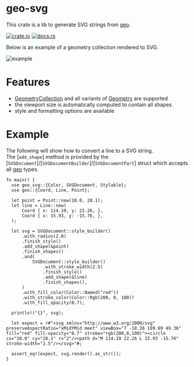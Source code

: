 # geo-svg

This crate is a lib to generate SVG strings from [geo](https://docs.rs/geo/latest/geo/).

[![crate.io](https://img.shields.io/crates/v/geo-svg.svg)](https://crates.io/crates/geo-svg)
[![docs.rs](https://docs.rs/geo-svg/badge.svg)](https://docs.rs/geo-svg)

Below is an example of a geometry collection rendered to SVG.

![example](https://raw.githubusercontent.com/lelongg/geo-svg/master/example.png)

# Features

- [GeometryCollection](https://docs.rs/geo/latest/geo/geometry/struct.GeometryCollection.html) and all variants of [Geometry](https://docs.rs/geo/latest/geo/geometry/enum.Geometry.html) are supported
- the viewport size is automatically computed to contain all shapes
- style and formatting options are available

# Example

The following will show how to convert a line to a SVG string.  
The [`add_shape`] method is provided by the [`SVGDocument`]/[`SVGDocumentBuilder`]/[`SVGDocumentPart`] struct which accepts all [geo](https://docs.rs/geo/latest/geo) types.

```
fn main() {
  use geo_svg::{Color, SVGDocument, Stylable};
  use geo::{Coord, Line, Point};

  let point = Point::new(10.0, 28.1);
  let line = Line::new(
      Coord { x: 114.19, y: 22.26, },
      Coord { x: 15.93, y: -15.76, },
  );

  let svg = SVGDocument::style_builder()
      .with_radius(2.0)
      .finish_style()
      .add_shape(&point)
      .finish_shapes()
      .and(
          SVGDocument::style_builder()
              .with_stroke_width(2.5)
              .finish_style()
              .add_shape(&line)
              .finish_shapes(),
      )
      .with_fill_color(Color::Named("red"))
      .with_stroke_color(Color::Rgb(200, 0, 100))
      .with_fill_opacity(0.7);

  println!("{}", svg);

  let expect = r#"<svg xmlns="http://www.w3.org/2000/svg" preserveAspectRatio="xMidYMid meet" viewBox="7 -18.26 109.69 49.36"  fill="red" fill-opacity="0.7" stroke="rgb(200,0,100)"><circle cx="10.0" cy="28.1" r="2"/><path d="M 114.19 22.26 L 15.93 -15.76" stroke-width="2.5"/></svg>"#;

  assert_eq!(expect, svg.render().as_str());
}
```
